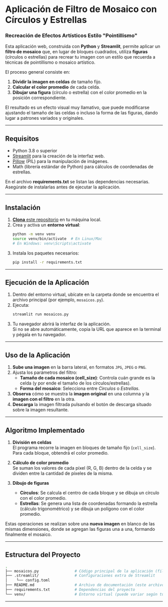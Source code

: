 # Aplicación de Filtro de Mosaico con Círculos y Estrellas

### Recreación de Efectos Artísticos Estilo "Pointillismo"

Esta aplicación web, construida con **Python** y **Streamlit**, permite aplicar un **filtro de mosaico** que, en lugar de bloques cuadrados, utiliza **figuras** (círculos o estrellas) para recrear tu imagen con un estilo que recuerda a técnicas de pointillismo o mosaico artístico.

El proceso general consiste en:
1. **Dividir la imagen en celdas** de tamaño fijo.
2. **Calcular el color promedio** de cada celda.
3. **Dibujar una figura** (círculo o estrella) con el color promedio en la posición correspondiente.

El resultado es un efecto visual muy llamativo, que puede modificarse ajustando el tamaño de las celdas o incluso la forma de las figuras, dando lugar a patrones variados y originales.

---

## Requisitos

- Python 3.8 o superior
- [Streamlit](https://docs.streamlit.io/) para la creación de la interfaz web.
- [Pillow](https://pillow.readthedocs.io/) (PIL) para la manipulación de imágenes.
- Math (librería estándar de Python) para cálculos de coordenadas de estrellas.

En el archivo **requirements.txt** se listan las dependencias necesarias. Asegúrate de instalarlas antes de ejecutar la aplicación.

---

## Instalación

1. [**Clona** este repositorio](https://github.com/mikemayac/Image-Filter-Application-Mosaics) en tu máquina local.
2. Crea y activa un **entorno virtual**:
   ```bash
   python -m venv venv
   source venv/bin/activate  # En Linux/Mac
   # En Windows: venv\Scripts\activate
   ```
3. Instala los paquetes necesarios:
   ```bash
   pip install -r requirements.txt
   ```

---

## Ejecución de la Aplicación

1. Dentro del entorno virtual, ubícate en la carpeta donde se encuentra el archivo principal (por ejemplo, `mosaicos.py`).
2. Ejecuta:
   ```bash
   streamlit run mosaicos.py
   ```
3. Tu navegador abrirá la interfaz de la aplicación.  
   Si no se abre automáticamente, copia la URL que aparece en la terminal y pégala en tu navegador.

---

## Uso de la Aplicación

1. **Sube una imagen** en la barra lateral, en formatos `JPG`, `JPEG` o `PNG`.
2. Ajusta los parámetros del filtro:
   - **Tamaño de cada mosaico (cell_size)**: Controla cuán grande es la celda (y por ende el tamaño de los círculos/estrellas).
   - **Forma del mosaico**: Selecciona entre *Circulos* o *Estrellas*.
3. **Observa** cómo se muestra la **imagen original** en una columna y la **imagen con el filtro** en la otra.
4. **Descarga** la imagen filtrada pulsando el botón de descarga situado sobre la imagen resultante.

---

## Algoritmo Implementado

1. **División en celdas**  
   El programa recorre la imagen en bloques de tamaño fijo (`cell_size`). Para cada bloque, obtendrá el color promedio.
   
2. **Cálculo de color promedio**  
   Se suman los valores de cada píxel (R, G, B) dentro de la celda y se dividen entre la cantidad de píxeles de la misma.

3. **Dibujo de figuras**  
   - **Círculos**: Se calcula el centro de cada bloque y se dibuja un círculo con el color promedio.
   - **Estrellas**: Se genera una lista de coordenadas formando la estrella (cálculo trigonométrico) y se dibuja un polígono con el color promedio.

Estas operaciones se realizan sobre una **nueva imagen** en blanco de las mismas dimensiones, donde se agregan las figuras una a una, formando finalmente el mosaico.

---

## Estructura del Proyecto

```bash
.
├── mosaicos.py                # Código principal de la aplicación (filtro mosaico)
├── .streamlit/                # Configuraciones extra de Streamlit
│    └── config.toml           
├── README.md                  # Archivo de documentación (este archivo)
├── requirements.txt           # Dependencias del proyecto
└── venv/                      # Entorno virtual (puede variar según tu instalación)
```

---